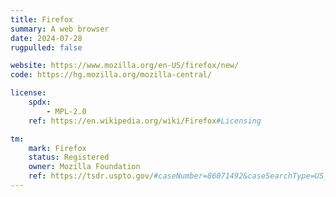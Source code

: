 ```yaml
---
title: Firefox
summary: A web browser
date: 2024-07-28
rugpulled: false

website: https://www.mozilla.org/en-US/firefox/new/
code: https://hg.mozilla.org/mozilla-central/

license:
    spdx:
        - MPL-2.0
    ref: https://en.wikipedia.org/wiki/Firefox#Licensing

tm:
    mark: Firefox
    status: Registered
    owner: Mozilla Foundation
    ref: https://tsdr.uspto.gov/#caseNumber=86071492&caseSearchType=US_APPLICATION&caseType=DEFAULT&searchType=statusSearch
---
```

